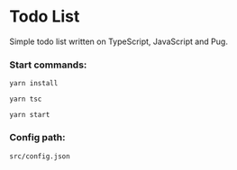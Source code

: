# Todo List

Simple todo list written on TypeScript, JavaScript and Pug.

### Start commands:

```
yarn install
```

```
yarn tsc
```

```
yarn start
```

### Config path:

```
src/config.json
```
